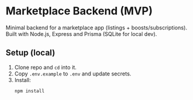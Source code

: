 # Marketplace Backend (MVP)

Minimal backend for a marketplace app (listings + boosts/subscriptions). Built with Node.js, Express and Prisma (SQLite for local dev).

## Setup (local)

1. Clone repo and `cd` into it.
2. Copy `.env.example` to `.env` and update secrets.
3. Install:
   ```bash
   npm install
